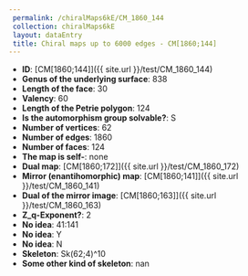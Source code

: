 ```yaml
--- 
 permalink: /chiralMaps6kE/CM_1860_144 
 collection: chiralMaps6kE
 layout: dataEntry
 title: Chiral maps up to 6000 edges - CM[1860;144]
---
```


- **ID**: [CM[1860;144]]({{ site.url }}/test/CM_1860_144)
- **Genus of the underlying surface**: 838
- **Length of the face**: 30
- **Valency**: 60
- **Length of the Petrie polygon**: 124
- **Is the automorphism group solvable?**: S
- **Number of vertices**: 62
- **Number of edges**: 1860
- **Number of faces**: 124
- **The map is self-**: none
- **Dual map**: [CM[1860;172]]({{ site.url }}/test/CM_1860_172)
- **Mirror (enantihomorphic) map**: [CM[1860;141]]({{ site.url }}/test/CM_1860_141)
- **Dual of the mirror image**: [CM[1860;163]]({{ site.url }}/test/CM_1860_163)
- **Z_q-Exponent?**: 2
- **No idea**:  41:141
- **No idea**: Y
- **No idea**: N
- **Skeleton**: Sk(62;4)^10
- **Some other kind of skeleton**: nan
